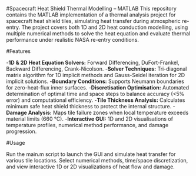 #Spacecraft Heat Shield Thermal Modelling – MATLAB
This repository contains the MATLAB implementation of a thermal analysis project for spacecraft heat shield tiles, simulating heat transfer during atmospheric re-entry. The project covers both 1D and 2D heat conduction modelling, using multiple numerical methods to solve the heat equation and evaluate thermal performance under realistic NASA re-entry conditions.

#Features

-**1D & 2D Heat Equation Solvers:** Forward Differencing, DuFort-Frankel, Backward Differencing, Crank-Nicolson.
-**Solver Techniques:** Tri-diagonal matrix algorithm for 1D implicit methods and Gauss-Seidel iteration for 2D implicit solutions.
-**Boundary Conditions:** Supports Neumann boundaries for zero-heat-flux inner surfaces.
-**Discretisation Optimisation:** Automated determination of optimal time and space steps to balance accuracy (<5% error) and computational efficiency.
-**Tile Thickness Analysis:** Calculates minimum safe heat shield thickness to protect the internal structure.
-**Damage Analysis:** Maps tile failure zones when local temperature exceeds material limits (660 °C).
-**Interactive GUI:** 1D and 2D visualisations of temperature profiles, numerical method performance, and damage progression.

#Usage

Run the main.m script to launch the GUI and simulate heat transfer for various tile locations. Select numerical methods, time/space discretization, and view interactive 1D or 2D visualizations of heat flow and damage.
